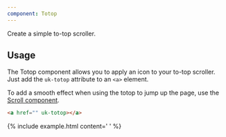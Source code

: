 ```yaml
---
component: Totop
---
```

<p id="toptext" class="uk-text-lead">Create a simple to-top scroller.</p>

## Usage

The Totop component allows you to apply an icon to your to-top scroller. Just add the `uk-totop` attribute to an `<a>` element.

To add a smooth effect when using the totop to jump up the page, use the [Scroll component](scroll.md).

```html
<a href="" uk-totop></a>
```

{% include example.html content='
<a href="#" uk-totop uk-scroll></a>
' %}